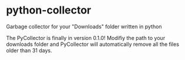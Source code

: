 # python-collector
Garbage collector for your "Downloads" folder written in python

The PyCollector is finally in version 0.1.0!
Modifiy the path to your downloads folder and PyCollector will automatically remove all the files older than 31 days.
